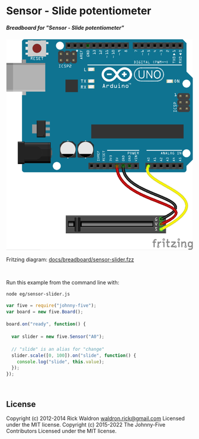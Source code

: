 <!--remove-start-->

# Sensor - Slide potentiometer

<!--remove-end-->






##### Breadboard for "Sensor - Slide potentiometer"



![docs/breadboard/sensor-slider.png](breadboard/sensor-slider.png)<br>

Fritzing diagram: [docs/breadboard/sensor-slider.fzz](breadboard/sensor-slider.fzz)

&nbsp;




Run this example from the command line with:
```bash
node eg/sensor-slider.js
```


```javascript
var five = require("johnny-five");
var board = new five.Board();

board.on("ready", function() {

  var slider = new five.Sensor("A0");

  // "slide" is an alias for "change"
  slider.scale([0, 100]).on("slide", function() {
    console.log("slide", this.value);
  });
});

```








&nbsp;

<!--remove-start-->

## License
Copyright (c) 2012-2014 Rick Waldron <waldron.rick@gmail.com>
Licensed under the MIT license.
Copyright (c) 2015-2022 The Johnny-Five Contributors
Licensed under the MIT license.

<!--remove-end-->
